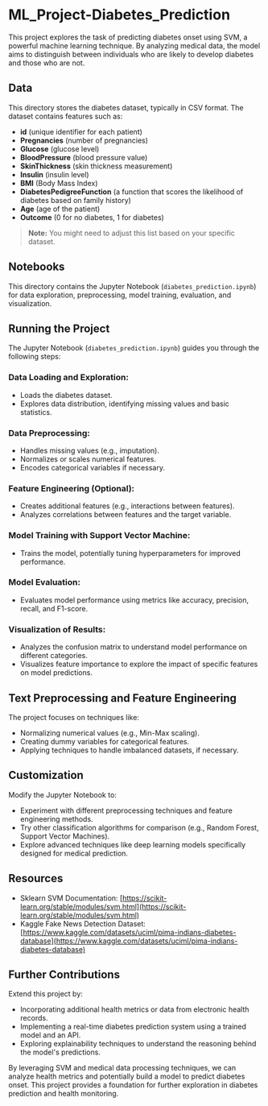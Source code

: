 # ML_Project-Diabetes_Prediction

This project explores the task of predicting diabetes onset using SVM, a powerful machine learning technique. By analyzing medical data, the model aims to distinguish between individuals who are likely to develop diabetes and those who are not.

## Data
This directory stores the diabetes dataset, typically in CSV format. The dataset contains features such as:

- **id** (unique identifier for each patient)
- **Pregnancies** (number of pregnancies)
- **Glucose** (glucose level)
- **BloodPressure** (blood pressure value)
- **SkinThickness** (skin thickness measurement)
- **Insulin** (insulin level)
- **BMI** (Body Mass Index)
- **DiabetesPedigreeFunction** (a function that scores the likelihood of diabetes based on family history)
- **Age** (age of the patient)
- **Outcome** (0 for no diabetes, 1 for diabetes)

> **Note:** You might need to adjust this list based on your specific dataset.

## Notebooks
This directory contains the Jupyter Notebook (`diabetes_prediction.ipynb`) for data exploration, preprocessing, model training, evaluation, and visualization.

## Running the Project
The Jupyter Notebook (`diabetes_prediction.ipynb`) guides you through the following steps:

### Data Loading and Exploration:
- Loads the diabetes dataset.
- Explores data distribution, identifying missing values and basic statistics.

### Data Preprocessing:
- Handles missing values (e.g., imputation).
- Normalizes or scales numerical features.
- Encodes categorical variables if necessary.

### Feature Engineering (Optional):
- Creates additional features (e.g., interactions between features).
- Analyzes correlations between features and the target variable.

### Model Training with Support Vector Machine:
- Trains the model, potentially tuning hyperparameters for improved performance.

### Model Evaluation:
- Evaluates model performance using metrics like accuracy, precision, recall, and F1-score.

### Visualization of Results:
- Analyzes the confusion matrix to understand model performance on different categories.
- Visualizes feature importance to explore the impact of specific features on model predictions.

## Text Preprocessing and Feature Engineering
The project focuses on techniques like:
- Normalizing numerical values (e.g., Min-Max scaling).
- Creating dummy variables for categorical features.
- Applying techniques to handle imbalanced datasets, if necessary.

## Customization
Modify the Jupyter Notebook to:
- Experiment with different preprocessing techniques and feature engineering methods.
- Try other classification algorithms for comparison (e.g., Random Forest, Support Vector Machines).
- Explore advanced techniques like deep learning models specifically designed for medical prediction.

## Resources
- Sklearn SVM Documentation: [https://scikit-learn.org/stable/modules/svm.html](https://scikit-learn.org/stable/modules/svm.html)
- Kaggle Fake News Detection Dataset: [https://www.kaggle.com/datasets/uciml/pima-indians-diabetes-database](https://www.kaggle.com/datasets/uciml/pima-indians-diabetes-database)

## Further Contributions
Extend this project by:
- Incorporating additional health metrics or data from electronic health records.
- Implementing a real-time diabetes prediction system using a trained model and an API.
- Exploring explainability techniques to understand the reasoning behind the model's predictions.

By leveraging SVM and medical data processing techniques, we can analyze health metrics and potentially build a model to predict diabetes onset. This project provides a foundation for further exploration in diabetes prediction and health monitoring.

